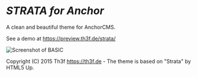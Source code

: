 *STRATA for Anchor*
=====================

A clean and beautiful theme for AnchorCMS.

See a demo at https://preview.th3f.de/strata/

![Screenshot of BASIC](https://preview.th3f.de/thumbs/strata_preview.png)

Copyright (C) 2015 Th3f https://th3f.de - The theme is based on "Strata" by HTML5 Up.
